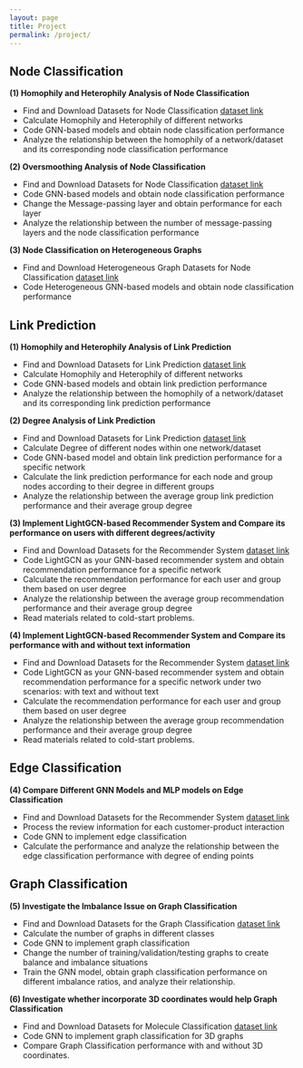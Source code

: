 ```yaml
---
layout: page
title: Project
permalink: /project/
---
```



## Node Classification
**(1) Homophily and Heterophily Analysis of Node Classification**
- Find and Download Datasets for Node Classification [dataset link](https://pytorch-geometric.readthedocs.io/en/latest/generated/torch_geometric.datasets.Planetoid.html)
- Calculate Homophily and Heterophily of different networks
- Code GNN-based models and obtain node classification performance
- Analyze the relationship between the homophily of a network/dataset and its corresponding node classification performance
  
**(2) Oversmoothing Analysis of Node Classification**
- Find and Download Datasets for Node Classification [dataset link](https://pytorch-geometric.readthedocs.io/en/latest/generated/torch_geometric.datasets.HeterophilousGraphDataset.html)
- Code GNN-based models and obtain node classification performance
- Change the Message-passing layer and obtain performance for each layer
- Analyze the relationship between the number of message-passing layers and the node classification performance
  
**(3) Node Classification on Heterogeneous Graphs**
- Find and Download Heterogeneous Graph Datasets for Node Classification [dataset link](https://pytorch-geometric.readthedocs.io/en/latest/notes/data_cheatsheet.html?highlight=heterogeneous)
- Code Heterogeneous GNN-based models and obtain node classification performance


## Link Prediction
**(1) Homophily and Heterophily Analysis of Link Prediction**
- Find and Download Datasets for Link Prediction [dataset link](https://pytorch-geometric.readthedocs.io/en/latest/generated/torch_geometric.datasets.Planetoid.html)
- Calculate Homophily and Heterophily of different networks
- Code GNN-based models and obtain link prediction performance
- Analyze the relationship between the homophily of a network/dataset and its corresponding link prediction performance
  
**(2) Degree Analysis of Link Prediction**
- Find and Download Datasets for Link Prediction [dataset link](https://pytorch-geometric.readthedocs.io/en/latest/generated/torch_geometric.datasets.Planetoid.html)
- Calculate Degree of different nodes within one network/dataset
- Code GNN-based model and obtain link prediction performance for a specific network
- Calculate the link prediction performance for each node and group nodes according to their degree in different groups
- Analyze the relationship between the average group link prediction performance and their average group degree

**(3) Implement LightGCN-based Recommender System and Compare its performance on users with different degrees/activity**
- Find and Download Datasets for the Recommender System [dataset link](https://github.com/kuandeng/LightGCN)
- Code LightGCN as your GNN-based recommender system and obtain recommendation performance for a specific network
- Calculate the recommendation performance for each user and group them based on user degree
- Analyze the relationship between the average group recommendation performance and their average group degree
- Read materials related to cold-start problems.

**(4) Implement LightGCN-based Recommender System and Compare its performance with and without text information**
- Find and Download Datasets for the Recommender System [dataset link](https://jmcauley.ucsd.edu/data/amazon/)
- Code LightGCN as your GNN-based recommender system and obtain recommendation performance for a specific network under two scenarios: with text and without text
- Calculate the recommendation performance for each user and group them based on user degree
- Analyze the relationship between the average group recommendation performance and their average group degree
- Read materials related to cold-start problems.

## Edge Classification
**(4) Compare Different GNN Models and MLP models on Edge Classification**
- Find and Download Datasets for the Recommender System [dataset link](https://jmcauley.ucsd.edu/data/amazon/)
- Process the review information for each customer-product interaction
- Code GNN to implement edge classification
- Calculate the performance and analyze the relationship between the edge classification performance with degree of ending points

## Graph Classification
**(5) Investigate the Imbalance Issue on Graph Classification**
- Find and Download Datasets for the Graph Classification [dataset link](https://pytorch-geometric.readthedocs.io/en/latest/generated/torch_geometric.datasets.TUDataset.html#torch_geometric.datasets.TUDataset)
- Calculate the number of graphs in different classes
- Code GNN to implement graph classification
- Change the number of training/validation/testing graphs to create balance and imbalance situations
- Train the GNN model, obtain graph classification performance on different imbalance ratios, and analyze their relationship.
  
**(6) Investigate whether incorporate 3D coordinates would help Graph Classification**
- Find and Download Datasets for Molecule Classification [dataset link](https://moleculenet.org/datasets-1)
- Code GNN to implement graph classification for 3D graphs
- Compare Graph Classification performance with and without 3D coordinates.
